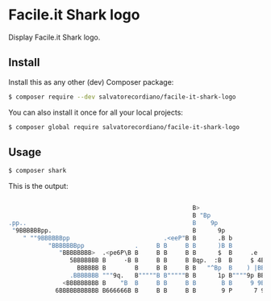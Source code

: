 # Facile.it Shark logo

Display Facile.it Shark logo.

Install
-------

Install this as any other (dev) Composer package:
```sh
$ composer require --dev salvatorecordiano/facile-it-shark-logo
```

You can also install it once for all your local projects:
```sh
$ composer global require salvatorecordiano/facile-it-shark-logo
```

Usage
-----

```sh
$ composer shark
```

This is the output:

```sh

                                                   B>
                                                   B "Bp
.pp..                                              B    9p
 "9BBBBBBpp.                                       B      9p
    " ""9BBBBBBpp                          .<eeP"B B      .B b
           "BBBBBBBpp              .     B B     B B      )B B
              "BBBBBBBB>  .<pe6P\B B     B B     B B      $  B     .e
                 5BBBBBBB B     ·B B     B B     B Bqp.  :B  B     $ 4BBpp
                   BBBBBB B        B     B B     B B   "^Bp  B    ) |BBBBBBBpp.
                 .BBBBBBB """9q.   B"""""B B"""""B B      1p B""""9p BBBBBBBBBBB
               <BBBBBBBBB B    "B  B     B B     B B       B B     9 9BBB< ^P"
             6BBBBBBBBBBB B666666B B     B B     B B       9 P      7 9BBBBP

```
